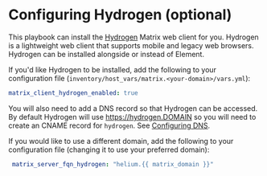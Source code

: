# Configuring Hydrogen (optional)

This playbook can install the [Hydrogen](https://github.com/element-hq/hydrogen-web) Matrix web client for you.
Hydrogen is a lightweight web client that supports mobile and legacy web browsers.
Hydrogen can be installed alongside or instead of Element.

If you'd like Hydrogen to be installed, add the following to your configuration file (`inventory/host_vars/matrix.<your-domain>/vars.yml`):

```yaml
matrix_client_hydrogen_enabled: true
```

You will also need to add a DNS record so that Hydrogen can be accessed. 
By default Hydrogen will use https://hydrogen.DOMAIN so you will need to create an CNAME record
for `hydrogen`. See [Configuring DNS](configuring-dns.md).

If you would like to use a different domain, add the following to your configuration file (changing it to use your preferred domain):

```yaml
 matrix_server_fqn_hydrogen: "helium.{{ matrix_domain }}"
```
